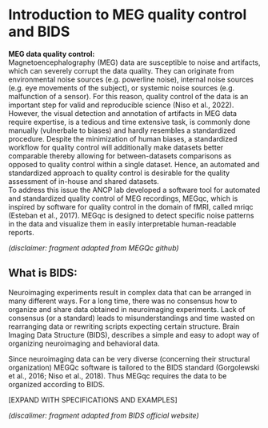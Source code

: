 # Introduction to MEG quality control and BIDS


**MEG data quality control:**  
Magnetoencephalography (MEG) data are susceptible to noise and artifacts, which can severely corrupt the data quality. They can originate from environmental noise sources (e.g. powerline noise), internal noise sources (e.g. eye movements of the subject), or systemic noise sources (e.g. malfunction of a sensor). For this reason, quality control of the data is an important step for valid and reproducible science (Niso et al., 2022).  
However, the visual detection and annotation of artifacts in MEG data require expertise, is a tedious and time extensive task, is commonly done manually (vulnerbale to biases) and hardly resembles a standardized procedure. Despite the minimization of human biases, a standardized workflow for quality control will additionally make datasets better comparable thereby allowing for between-datasets comparisons as opposed to quality control within a single dataset. Hence, an automated and standardized approach to quality control is desirable for the quality assessment of in-house and shared datasets.  
To address this issue the ANCP lab developed a software tool for automated and standardized quality control of MEG recordings, MEGqc, which is inspired by software for quality control in the domain of fMRI, called mriqc (Esteban et al., 2017). MEGqc is designed to detect specific noise patterns in the data and visualize them in easily interpretable human-readable reports.  

*(disclaimer: fragment adapted from MEGQc github)* 

## What is BIDS: 
 
 
Neuroimaging experiments result in complex data that can be arranged in many different ways. For a long time, there was no consensus how to organize and share data obtained in neuroimaging experiments. Lack of consensus (or a standard) leads to misunderstandings and time wasted on rearranging data or rewriting scripts expecting certain structure. Brain Imaging Data Structure (BIDS), describes a simple and easy to adopt way of organizing neuroimaging and behavioral data.

Since neuroimaging data can be very diverse (concerning their structural organization) MEGQc software is tailored to the BIDS standard (Gorgolewski et al., 2016; Niso et al., 2018). Thus MEGqc requires the data to be organized according to BIDS.

[EXPAND WITH SPECIFICATIONS AND EXAMPLES]

_(discalimer: fragment adapted from BIDS official website)_